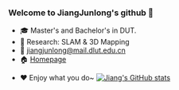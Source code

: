 ### Welcome to JiangJunlong's github 👋

- :mortar_board: Master's and Bachelor's in DUT.
- :microscope: Research: SLAM & 3D Mapping
- :e-mail: jiangjunlong@mail.dlut.edu.cn
- :house: [Homepage](https://jiang-junlong.github.io/)   
<!-- :black_nib: [CSDN](https://blog.csdn.net/tfb760)  :mortar_board: [ResearchGate](https://www.researchgate.net/profile/Yan-Dong-26) -->
- :heart: 
Enjoy what you do~
[![Jiang's GitHub stats](https://github-readme-stats.vercel.app/api?username=jiang-junlong)](https://github.com/anuraghazra/github-readme-stats)

<!--
备份链接
知乎教程：https://zhuanlan.zhihu.com/p/454597068
[![LarryDong's GitHub stats](https://github-readme-stats.vercel.app/api?username=LarryDong)](https://github.com/anuraghazra/github-readme-stats)
![Metrics](https://metrics.lecoq.io/LarryDong?template=classic&base.community=0&base.metadata=0&introduction=1&base.indepth=false&introduction.title=true&config.timezone=Asia%2FShanghai)
![CSDN 数据](https://stats.justsong.cn/api/csdn?id=tfb760)
-->

